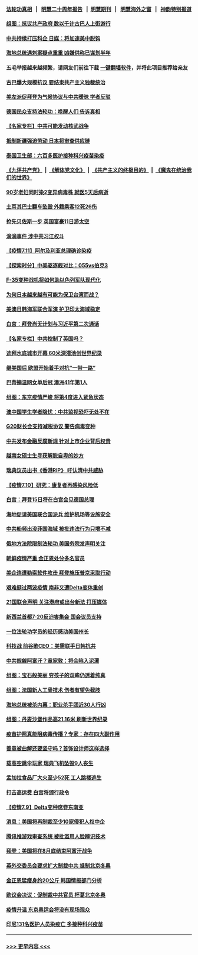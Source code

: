 #### [法轮功真相](https://github.com/gfw-breaker/truth/blob/master/README.md?t=0) &nbsp;&nbsp;|&nbsp;&nbsp; [明慧二十周年报告](https://github.com/gfw-breaker/mh-reports/blob/master/README.md?t=0) &nbsp;&nbsp;|&nbsp;&nbsp;[明慧期刊](https://github.com/gfw-breaker/mh-qikan) &nbsp;&nbsp;|&nbsp;&nbsp; [明慧海外之窗](https://github.com/gfw-breaker/mh-news/blob/master/README.md?t=0) &nbsp;&nbsp;|&nbsp;&nbsp; [神韵特别报道](https://github.com/gfw-breaker/mh-news/blob/master/shenyun.md?t=0)
#### [组图：抗议共产政府 数以千计古巴人上街游行](../pages/nsc418/n13083352.md?t=07121751) 
#### [中共持续打压科企 日媒：将加速美中脱钩](../pages/nsc418/n13083312.md?t=07121751) 
#### [海地总统遇刺案疑点重重 凶嫌供称已谋划半年](../pages/nsc418/n13082876.md?t=07121751) 
#### 五毛举报越来越频繁，请网友们前往下载 [一键翻墙软件](https://github.com/gfw-breaker/ssr-accounts)，并将此项目推荐给亲友
#### [古巴爆大规模抗议 要结束共产主义独裁统治](../pages/nsc418/n13082560.md?t=07121751) 
#### [美左派促拜登为气候协议与中共暧昧 学者反驳](../pages/nsc418/n13082181.md?t=07121751) 
#### [德国民众支持法轮功：唤醒人们 告诉真相](../pages/nsc418/n13081625.md?t=07121751) 
#### [【名家专栏】中共可能发动核武战争](../pages/nsc418/n13081853.md?t=07121751) 
#### [抵制新疆强迫劳动 日本将审查供应链](../pages/nsc418/n13082163.md?t=07121751) 
#### [泰国卫生部：六百多医护接种科兴疫苗染疫](../pages/nsc418/n13081752.md?t=07121751) 
#### [《九评共产党》](https://github.com/begood0513/9ping.md/blob/master/README.md) &nbsp;|&nbsp; [《解体党文化》](../../../../jtdwh.md/blob/master/README.md)  &nbsp;|&nbsp; [《共产主义的终极目的》](../../../../gczydzjmd.md/blob/master/README.md) &nbsp;|&nbsp; [《魔鬼在统治我们的世界》](../../../../mgztzwmdsj.md/blob/master/README.md) 
#### [90岁老妇同时染2变异病毒株 就医5天后病逝](../pages/nsc418/n13082057.md?t=07121751) 
#### [土耳其巴士翻车坠毁 外籍乘客12死26伤](../pages/nsc418/n13081990.md?t=07121751) 
#### [抢先贝佐斯一步 英国富豪11日游太空](../pages/nsc418/n13082030.md?t=07121751) 
#### [滴滴事件 涉中共习江权斗](../pages/nsc418/n13082006.md?t=07121751) 
#### [【疫情7.11】阿尔及利亚总理确诊染疫](../pages/nsc418/n13081574.md?t=07121751) 
#### [【探索时分】中美驱逐舰对比：055vs伯克3](../pages/nsc418/n13081164.md?t=07121751) 
#### [F-35变种战机将如何助以色列军队现代化](../pages/nsc418/n13077427.md?t=07121751) 
#### [为何日本越来越有可能为保卫台湾而战？](../pages/nsc418/n13079575.md?t=07121751) 
#### [美澳日韩海军联合军演 护卫印太海域稳定](../pages/nsc418/n13081048.md?t=07121751) 
#### [白宫：拜登尚无计划与习近平第二次通话](../pages/nsc418/n13081123.md?t=07121751) 
#### [【名家专栏】中共控制了英国吗？](../pages/nsc418/n13080067.md?t=07121751) 
#### [迪拜水底城市开幕 60米深潜池创世界纪录](../pages/nsc418/n13080998.md?t=07121751) 
#### [继美国后 欧盟开始着手对抗“一带一路”](../pages/nsc418/n13080932.md?t=07121751) 
#### [巴蒂摘温网女单后冠 澳洲41年第1人](../pages/nsc418/n13080924.md?t=07121751) 
#### [组图：东京疫情严峻 将第4度进入紧急状态](../pages/nsc418/n13080404.md?t=07121751) 
#### [澳中国学生学者隐忧：中共监视恐吓无处不在](../pages/nsc418/n13080804.md?t=07121751) 
#### [G20财长会支持减税协议 警告病毒变种](../pages/nsc418/n13080713.md?t=07121751) 
#### [中共发布金融反腐新规 针对上市企业背后权贵](../pages/nsc418/n13080390.md?t=07121751) 
#### [越南女硕士生寻获解脱自卑的妙方](../pages/nsc418/n13079268.md?t=07121751) 
#### [瑞典议员出书《香港RIP》 吁认清中共威胁](../pages/nsc418/n13080532.md?t=07121751) 
#### [【疫情7.10】研究：康复者再感染风险低](../pages/nsc418/n13080480.md?t=07121751) 
#### [白宫：拜登15日将在白宫会见德国总理](../pages/nsc418/n13080337.md?t=07121751) 
#### [海地促请美国联合国派兵 维护机场等设施安全](../pages/nsc418/n13079967.md?t=07121751) 
#### [中共船频出没菲国海域 被批违法行为只增不减](../pages/nsc418/n13080030.md?t=07121751) 
#### [俄地方法院限制法轮功 美国务院发声明关注](../pages/nsc418/n13079658.md?t=07121751) 
#### [朝鲜疫情严重 金正恩处分多名官员](../pages/nsc418/n13079673.md?t=07121751) 
#### [美企连遭勒索软件攻击 拜登施压普京采取行动](../pages/nsc418/n13079592.md?t=07121751) 
#### [艰难挺过两波疫情 南非又遭Delta变体重创](../pages/nsc418/n13079558.md?t=07121751) 
#### [21国联合声明 关注港府或出台新法 打压媒体](../pages/nsc418/n13079359.md?t=07121751) 
#### [新西兰首都7‧20反迫害集会 国会议员支持](../pages/nsc418/n13078525.md?t=07121751) 
#### [一位法轮功学员的经历感动美国州长](../pages/nsc418/n13078953.md?t=07121751) 
#### [科技战 前谷歌CEO：美需联手日韩抗共](../pages/nsc418/n13078961.md?t=07121751) 
#### [中共觊觎阿富汗？章家敦：将会陷入泥潭](../pages/nsc418/n13078945.md?t=07121751) 
#### [组图：宝石般美丽 穷孩子的双眸仍透着纯真](../pages/nsc418/n13077674.md?t=07121751) 
#### [组图：法国新人工骨技术 伤者有望免截肢](../pages/nsc418/n13078375.md?t=07121751) 
#### [海地总统被杀内幕：职业杀手团近30人行凶](../pages/nsc418/n13078949.md?t=07121751) 
#### [组图：丹麦沙堡作品高21.16米 刷新世界纪录](../pages/nsc418/n13078064.md?t=07121751) 
#### [疫苗护照真能阻病毒传播？专家：存在四大副作用](../pages/nsc418/n13067703.md?t=07121751) 
#### [善意被曲解还要坚守吗？首饰设计师这样选择](../pages/nsc418/n13077575.md?t=07121751) 
#### [载高空跳伞玩家 瑞典飞机坠毁9人丧生](../pages/nsc418/n13078604.md?t=07121751) 
#### [孟加拉食品厂大火至少52死 工人跳楼逃生](../pages/nsc418/n13078541.md?t=07121751) 
#### [打击高运费 白宫将颁行政令](../pages/nsc418/n13078569.md?t=07121751) 
#### [【疫情7.9】Delta变种席卷东南亚](../pages/nsc418/n13078272.md?t=07121751) 
#### [消息：美国将再制裁至少10家侵犯人权中企](../pages/nsc418/n13077699.md?t=07121751) 
#### [腾讯推游戏审查系统 被批滥用人脸辨识技术](../pages/nsc418/n13077634.md?t=07121751) 
#### [拜登：美国将在8月底结束阿富汗战争](../pages/nsc418/n13077350.md?t=07121751) 
#### [英外交委员会要求扩大制裁中共 抵制北京冬奥](../pages/nsc418/n13076754.md?t=07121751) 
#### [金正恩猛瘦身约20公斤 韩国情报部门分析](../pages/nsc418/n13076881.md?t=07121751) 
#### [欧议会决议：促制裁中共官员 杯葛北京冬奥](../pages/nsc418/n13076851.md?t=07121751) 
#### [疫情升温 东京奥运会将没有现场观众](../pages/nsc418/n13076798.md?t=07121751) 
#### [印尼131名医护人员染疫亡 多接种科兴疫苗](../pages/nsc418/n13076794.md?t=07121751) 

----
#### [ >>> 更早内容 <<< ](../indexes/nsc418-earlier.md)
